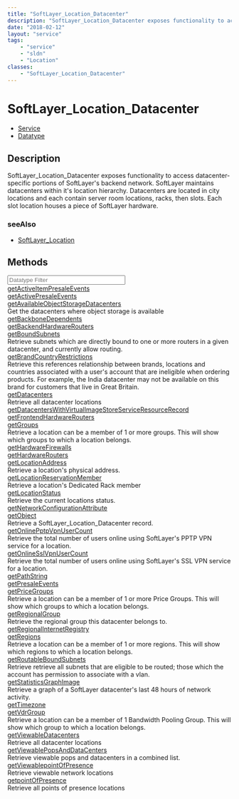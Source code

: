 ```yaml
---
title: "SoftLayer_Location_Datacenter"
description: "SoftLayer_Location_Datacenter exposes functionality to access datacenter-specific portions of SoftLayer's backend networ... "
date: "2018-02-12"
layout: "service"
tags:
    - "service"
    - "sldn"
    - "Location"
classes:
    - "SoftLayer_Location_Datacenter"
---
```

# SoftLayer_Location_Datacenter
<div id='service-datatype'>
    <ul id='sldn-reference-tabs'>
    <li id='service'> <a href='/reference/services/SoftLayer_Location_Datacenter' >Service</a></li>    <li id='datatype'> <a href='/reference/datatypes/SoftLayer_Location_Datacenter' >Datatype</a></li>
    </ul>
</div>

## Description
SoftLayer_Location_Datacenter exposes functionality to access datacenter-specific portions of SoftLayer's backend network. SoftLayer maintains datacenters within it's location hierarchy. Datacenters are located in city locations and each contain server room locations, racks, then slots. Each slot location houses a piece of SoftLayer hardware. 



### seeAlso

* [SoftLayer_Location](/reference/datatypes/SoftLayer_Location )


        
<div id="properties" class="content">
    <h2>Methods</h2>
    <div class="view-filters">
        <div class="clearfix">
            <div class="search-input-box">
                <input placeholder="Datatype Filter" onkeyup="titleSearch(inputId='edit-combine', divId='method-div', elementClass='method-row')" 
                    type="text" id="edit-combine" value="" size="30" maxlength="128" class="form-text">
            </div>
        </div>
    </div>
    <div id="method-div">
            <div class="method-row">
                        <span class='view-field-title'><a href='/reference/services/SoftLayer_Location_Datacenter/getActiveItemPresaleEvents'> getActiveItemPresaleEvents</a> </span>
            <div class='views-field-body'></div>
        </div>
            <div class="method-row">
                        <span class='view-field-title'><a href='/reference/services/SoftLayer_Location_Datacenter/getActivePresaleEvents'> getActivePresaleEvents</a> </span>
            <div class='views-field-body'></div>
        </div>
            <div class="method-row">
                        <span class='view-field-title'><a href='/reference/services/SoftLayer_Location_Datacenter/getAvailableObjectStorageDatacenters'> getAvailableObjectStorageDatacenters</a> </span>
            <div class='views-field-body'>Get the datacenters where object storage is available</div>
        </div>
            <div class="method-row">
                        <span class='view-field-title'><a href='/reference/services/SoftLayer_Location_Datacenter/getBackboneDependents'> getBackboneDependents</a> </span>
            <div class='views-field-body'></div>
        </div>
            <div class="method-row">
                        <span class='view-field-title'><a href='/reference/services/SoftLayer_Location_Datacenter/getBackendHardwareRouters'> getBackendHardwareRouters</a> </span>
            <div class='views-field-body'></div>
        </div>
            <div class="method-row">
                        <span class='view-field-title'><a href='/reference/services/SoftLayer_Location_Datacenter/getBoundSubnets'> getBoundSubnets</a> </span>
            <div class='views-field-body'>Retrieve subnets which are directly bound to one or more routers in a given datacenter, and currently allow routing.</div>
        </div>
            <div class="method-row">
                        <span class='view-field-title'><a href='/reference/services/SoftLayer_Location_Datacenter/getBrandCountryRestrictions'> getBrandCountryRestrictions</a> </span>
            <div class='views-field-body'>Retrieve this references relationship between brands, locations and countries associated with a user's account that are ineligible when ordering products. For example, the India datacenter may not be available on this brand for customers that live in Great Britain.</div>
        </div>
            <div class="method-row">
                        <span class='view-field-title'><a href='/reference/services/SoftLayer_Location_Datacenter/getDatacenters'> getDatacenters</a> </span>
            <div class='views-field-body'>Retrieve all datacenter locations</div>
        </div>
            <div class="method-row">
                        <span class='view-field-title'><a href='/reference/services/SoftLayer_Location_Datacenter/getDatacentersWithVirtualImageStoreServiceResourceRecord'> getDatacentersWithVirtualImageStoreServiceResourceRecord</a> </span>
            <div class='views-field-body'></div>
        </div>
            <div class="method-row">
                        <span class='view-field-title'><a href='/reference/services/SoftLayer_Location_Datacenter/getFrontendHardwareRouters'> getFrontendHardwareRouters</a> </span>
            <div class='views-field-body'></div>
        </div>
            <div class="method-row">
                        <span class='view-field-title'><a href='/reference/services/SoftLayer_Location_Datacenter/getGroups'> getGroups</a> </span>
            <div class='views-field-body'>Retrieve a location can be a member of 1 or more groups. This will show which groups to which a location belongs.</div>
        </div>
            <div class="method-row">
                        <span class='view-field-title'><a href='/reference/services/SoftLayer_Location_Datacenter/getHardwareFirewalls'> getHardwareFirewalls</a> </span>
            <div class='views-field-body'></div>
        </div>
            <div class="method-row">
                        <span class='view-field-title'><a href='/reference/services/SoftLayer_Location_Datacenter/getHardwareRouters'> getHardwareRouters</a> </span>
            <div class='views-field-body'></div>
        </div>
            <div class="method-row">
                        <span class='view-field-title'><a href='/reference/services/SoftLayer_Location_Datacenter/getLocationAddress'> getLocationAddress</a> </span>
            <div class='views-field-body'>Retrieve a location's physical address.</div>
        </div>
            <div class="method-row">
                        <span class='view-field-title'><a href='/reference/services/SoftLayer_Location_Datacenter/getLocationReservationMember'> getLocationReservationMember</a> </span>
            <div class='views-field-body'>Retrieve a location's Dedicated Rack member</div>
        </div>
            <div class="method-row">
                        <span class='view-field-title'><a href='/reference/services/SoftLayer_Location_Datacenter/getLocationStatus'> getLocationStatus</a> </span>
            <div class='views-field-body'>Retrieve the current locations status.</div>
        </div>
            <div class="method-row">
                        <span class='view-field-title'><a href='/reference/services/SoftLayer_Location_Datacenter/getNetworkConfigurationAttribute'> getNetworkConfigurationAttribute</a> </span>
            <div class='views-field-body'></div>
        </div>
            <div class="method-row">
                        <span class='view-field-title'><a href='/reference/services/SoftLayer_Location_Datacenter/getObject'> getObject</a> </span>
            <div class='views-field-body'>Retrieve a SoftLayer_Location_Datacenter record.</div>
        </div>
            <div class="method-row">
                        <span class='view-field-title'><a href='/reference/services/SoftLayer_Location_Datacenter/getOnlinePptpVpnUserCount'> getOnlinePptpVpnUserCount</a> </span>
            <div class='views-field-body'>Retrieve the total number of users online using SoftLayer's PPTP VPN service for a location.</div>
        </div>
            <div class="method-row">
                        <span class='view-field-title'><a href='/reference/services/SoftLayer_Location_Datacenter/getOnlineSslVpnUserCount'> getOnlineSslVpnUserCount</a> </span>
            <div class='views-field-body'>Retrieve the total number of users online using SoftLayer's SSL VPN service for a location.</div>
        </div>
            <div class="method-row">
                        <span class='view-field-title'><a href='/reference/services/SoftLayer_Location_Datacenter/getPathString'> getPathString</a> </span>
            <div class='views-field-body'></div>
        </div>
            <div class="method-row">
                        <span class='view-field-title'><a href='/reference/services/SoftLayer_Location_Datacenter/getPresaleEvents'> getPresaleEvents</a> </span>
            <div class='views-field-body'></div>
        </div>
            <div class="method-row">
                        <span class='view-field-title'><a href='/reference/services/SoftLayer_Location_Datacenter/getPriceGroups'> getPriceGroups</a> </span>
            <div class='views-field-body'>Retrieve a location can be a member of 1 or more Price Groups. This will show which groups to which a location belongs.</div>
        </div>
            <div class="method-row">
                        <span class='view-field-title'><a href='/reference/services/SoftLayer_Location_Datacenter/getRegionalGroup'> getRegionalGroup</a> </span>
            <div class='views-field-body'>Retrieve the regional group this datacenter belongs to.</div>
        </div>
            <div class="method-row">
                        <span class='view-field-title'><a href='/reference/services/SoftLayer_Location_Datacenter/getRegionalInternetRegistry'> getRegionalInternetRegistry</a> </span>
            <div class='views-field-body'></div>
        </div>
            <div class="method-row">
                        <span class='view-field-title'><a href='/reference/services/SoftLayer_Location_Datacenter/getRegions'> getRegions</a> </span>
            <div class='views-field-body'>Retrieve a location can be a member of 1 or more regions. This will show which regions to which a location belongs.</div>
        </div>
            <div class="method-row">
                        <span class='view-field-title'><a href='/reference/services/SoftLayer_Location_Datacenter/getRoutableBoundSubnets'> getRoutableBoundSubnets</a> </span>
            <div class='views-field-body'>Retrieve retrieve all subnets that are eligible to be routed; those which the account has permission to associate with a vlan.</div>
        </div>
            <div class="method-row">
                        <span class='view-field-title'><a href='/reference/services/SoftLayer_Location_Datacenter/getStatisticsGraphImage'> getStatisticsGraphImage</a> </span>
            <div class='views-field-body'>Retrieve a graph of a SoftLayer datacenter's last 48 hours of network activity.</div>
        </div>
            <div class="method-row">
                        <span class='view-field-title'><a href='/reference/services/SoftLayer_Location_Datacenter/getTimezone'> getTimezone</a> </span>
            <div class='views-field-body'></div>
        </div>
            <div class="method-row">
                        <span class='view-field-title'><a href='/reference/services/SoftLayer_Location_Datacenter/getVdrGroup'> getVdrGroup</a> </span>
            <div class='views-field-body'>Retrieve a location can be a member of 1 Bandwidth Pooling Group. This will show which group to which a location belongs.</div>
        </div>
            <div class="method-row">
                        <span class='view-field-title'><a href='/reference/services/SoftLayer_Location_Datacenter/getViewableDatacenters'> getViewableDatacenters</a> </span>
            <div class='views-field-body'>Retrieve all datacenter locations</div>
        </div>
            <div class="method-row">
                        <span class='view-field-title'><a href='/reference/services/SoftLayer_Location_Datacenter/getViewablePopsAndDataCenters'> getViewablePopsAndDataCenters</a> </span>
            <div class='views-field-body'>Retrieve viewable pops and datacenters in a combined list.</div>
        </div>
            <div class="method-row">
                        <span class='view-field-title'><a href='/reference/services/SoftLayer_Location_Datacenter/getViewablepointOfPresence'> getViewablepointOfPresence</a> </span>
            <div class='views-field-body'>Retrieve viewable network locations</div>
        </div>
            <div class="method-row">
                        <span class='view-field-title'><a href='/reference/services/SoftLayer_Location_Datacenter/getpointOfPresence'> getpointOfPresence</a> </span>
            <div class='views-field-body'>Retrieve all points of presence locations</div>
        </div>
        </div>
</div>

